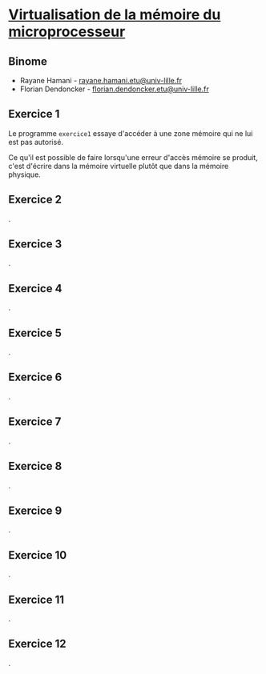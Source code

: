 # [Virtualisation de la mémoire du microprocesseur](https://www.fil.univ-lille1.fr/~marquet/ase/mmu/)

## Binome

- Rayane Hamani - rayane.hamani.etu@univ-lille.fr
- Florian Dendoncker - florian.dendoncker.etu@univ-lille.fr

## Exercice 1

Le programme `exercice1` essaye d'accéder à une zone mémoire qui ne lui est pas autorisé.

Ce qu'il est possible de faire lorsqu'une erreur d'accès mémoire se produit, c'est d'écrire dans la mémoire virtuelle plutôt que dans la mémoire physique.

## Exercice 2

.

## Exercice 3

.

## Exercice 4

.

## Exercice 5

.

## Exercice 6

.

## Exercice 7

.

## Exercice 8

.

## Exercice 9

.

## Exercice 10

.

## Exercice 11

.

## Exercice 12

.
